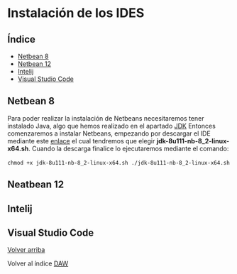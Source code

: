 # Instalación de los IDES <a name="id5"></a>
## Índice
  - [Netbean 8](#id1)
  - [Netbean 12](#id2)
  - [Intelij](#id3)
  - [Visual Studio Code](#id4)

## Netbean 8 <a name="id1"></a>
Para poder realizar la instalación de Netbeans necesitaremos tener instalado Java, algo que hemos realizado en el apartado [JDK](https://github.com/vmcabreu/JDK#id2)
Entonces comenzaremos a instalar Netbeans, empezando por descargar el IDE mediante este [enlace](https://www.oracle.com/technetwork/java/javase/downloads/jdk-netbeans-jsp-3413139-esa.html) el cual tendremos que elegir **jdk-8u111-nb-8_2-linux-x64.sh**.
Cuando la descarga finalice lo ejecutaremos mediante el comando:<br></br>
`chmod +x jdk-8u111-nb-8_2-linux-x64.sh
./jdk-8u111-nb-8_2-linux-x64.sh`

                 
## Neatbean 12 <a name="id2"></a>

## Intelij <a name="id3"></a>

## Visual Studio Code <a name="id4"></a>


[Volver arriba](#id5)

Volver al índice [DAW](https://github.com/vmcabreu/ETSDAW)

